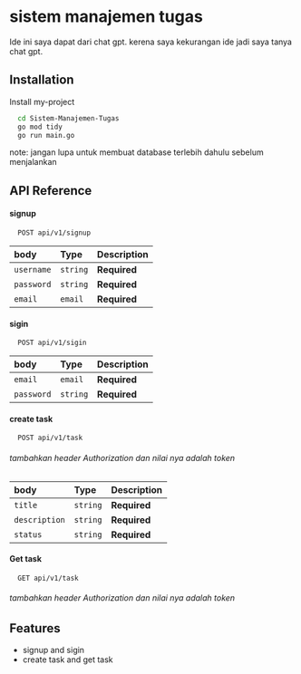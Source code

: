 
# sistem manajemen tugas

Ide ini saya dapat dari chat gpt. kerena saya kekurangan ide jadi saya tanya chat gpt.
## Installation

Install my-project

```bash
  cd Sistem-Manajemen-Tugas
  go mod tidy
  go run main.go
```

note: jangan lupa untuk membuat database terlebih dahulu sebelum menjalankan
    
## API Reference

#### signup

```http
  POST api/v1/signup
```

| body | Type     | Description                |
| :-------- | :------- | :------------------------- |
| `username` | `string` | **Required**
 `password` | `string` | **Required**  
  `email` | `email` | **Required** |


#### sigin

```http
  POST api/v1/sigin
```

| body | Type     | Description                |
| :-------- | :------- | :------------------------- |
| `email` | `email` | **Required**
 `password` | `string` | **Required**  


#### create task

```http
  POST api/v1/task
```

###### tambahkan header Authorization dan nilai nya adalah token <br>


| body | Type     | Description                |
| :-------- | :------- | :------------------------- |
| `title` | `string` | **Required**
 `description` | `string` | **Required**  
 `status` | `string` | **Required**  

#### Get task

```http
  GET api/v1/task
```

###### tambahkan header Authorization dan nilai nya adalah token <br>



## Features

- signup and sigin
- create task and get task

